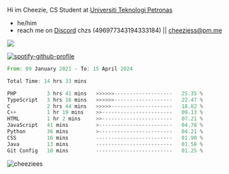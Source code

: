  Hi im Cheezie, CS Student at [Universiti Teknologi Petronas](https://www.utp.edu.my/Pages/Home.aspx)


- he/him  
- reach me on [Discord](https://discord.gg/R2zcmRMQym) chzs (496977343194333184) || [cheeziess@pm.me](mailto:cheeziess@pm.me) 

![](https://discord.c99.nl/widget/theme-3/496977343194333184.png)

[![spotify-github-profile](https://spotify-github-profile.vercel.app/api/view?uid=guwmvkhyh85uvierjzp9buh87&cover_image=true&theme=default&show_offline=true&bar_color=53b14f&bar_color_cover=true)](https://spotify-github-profile.vercel.app/api/view?uid=guwmvkhyh85uvierjzp9buh87&redirect=true)
<!--START_SECTION:waka-->

```rust
From: 09 January 2021 - To: 15 April 2024

Total Time: 14 hrs 33 mins

PHP          3 hrs 41 mins   >>>>>>-------------------   25.35 %
TypeScript   3 hrs 16 mins   >>>>>>-------------------   22.47 %
C            2 hrs 44 mins   >>>>>--------------------   18.82 %
C++          1 hr 19 mins    >>-----------------------   09.13 %
HTML         1 hr 2 mins     >>-----------------------   07.21 %
JavaScript   41 mins         >------------------------   04.78 %
Python       36 mins         >------------------------   04.21 %
CSS          16 mins         -------------------------   01.90 %
Java         13 mins         -------------------------   01.58 %
Git Config   10 mins         -------------------------   01.25 %
```

<!--END_SECTION:waka-->
<img src="https://komarev.com/ghpvc/?username=cheeziess&color=431c53" alt="cheeziees">
